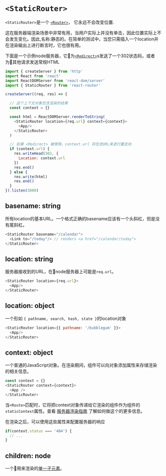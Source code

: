 # `<StaticRouter>`

`<StaticRouter>`是一个 [`<Router>`](Router.md)， 它永远不会改变位置.

这在服务器端渲染场景中非常有用，当用户实际上并没有单击，因此位置实际上不会发生变化。因此,名称:静态的。在简单的测试中，当您只需插入一个location并在渲染输出上进行断言时，它也很有用。

下面是一个示例node服务器，它为[`<Redirect>`](Redirect.md)s发送了一个302状态码，或者为其他请求发送常规HTML

```js
import { createServer } from 'http'
import React from 'react'
import ReactDOMServer from 'react-dom/server'
import { StaticRouter } from 'react-router'

createServer((req, res) => {

  // 这个上下文对象包含渲染的结果
  const context = {}

  const html = ReactDOMServer.renderToString(
    <StaticRouter location={req.url} context={context}>
      <App/>
    </StaticRouter>
  )

  // 如果 <Redirect> 被使用，context.url 将包含URL来进行重定向
  if (context.url) {
    res.writeHead(302, {
      Location: context.url
    })
    res.end()
  } else {
    res.write(html)
    res.end()
  }
}).listen(3000)
```

## basename: string

所有location的基本URL。一个格式正确的basename应该有一个头斜杠，但是没有尾斜杠。

```js
<StaticRouter basename="/calendar">
  <Link to="/today"/> // renders <a href="/calendar/today">
</StaticRouter>
```

## location: string

服务器接收到的URL，在node服务器上可能是`req.url`。

```js
<StaticRouter location={req.url}>
  <App/>
</StaticRouter>
```

## location: object

一个形如 `{ pathname, search, hash, state }`的location对象

```js
<StaticRouter location={{ pathname: '/bubblegum' }}>
  <App/>
</StaticRouter>
```

## context: object

一个普通的JavaScript对象。在渲染期间，组件可以向对象添加属性来存储渲染的相关信息。

```js
const context = {}
<StaticRouter context={context}>
  <App />
</StaticRouter>
```

当`<Route>`匹配时，它将把context对象传递给它渲染的组件作为组件的`staticContext`属性。查看 [服务器渲染指南](../../../react-router-dom/docs/guides/server-rendering.md) 了解如何做这个的更多信息。

在渲染之后，可以使用这些属性来配置服务器的响应

```js
if(context.status === '404') {
  // ...
}
```

## children: node

一个用来渲染的[单一子元素](https://facebook.github.io/react/docs/react-api.html#react.children.only)。